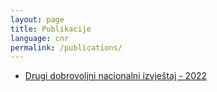 ```yaml
---
layout: page
title: Publikacije
language: cnr
permalink: /publications/
---
```


<div>
    <ul class="publications">
        <li><a href="https://www.sdgmontenegro.me/assets/documents/cnr/VNR_2022_Montenegro_Report_mne.pdf" target="_blank">Drugi dobrovoljni nacionalni izvještaj - 2022</a></li>
    </ul>
</div>
